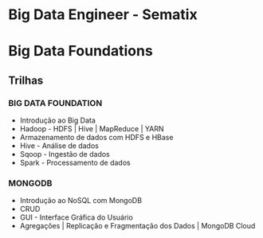 # Big Data Engineer - Sematix
# Big Data Foundations

## Trilhas
### BIG DATA FOUNDATION
- Introdução ao Big Data
- Hadoop - HDFS | Hive | MapReduce | YARN
- Armazenamento de dados com HDFS e HBase
- Hive - Análise de dados
- Sqoop - Ingestão de dados
- Spark - Processamento de dados

### MONGODB
- Introdução ao NoSQL com MongoDB
- CRUD
- GUI - Interface Gráfica do Usuário
- Agregações | Replicação e Fragmentação dos Dados | MongoDB Cloud
